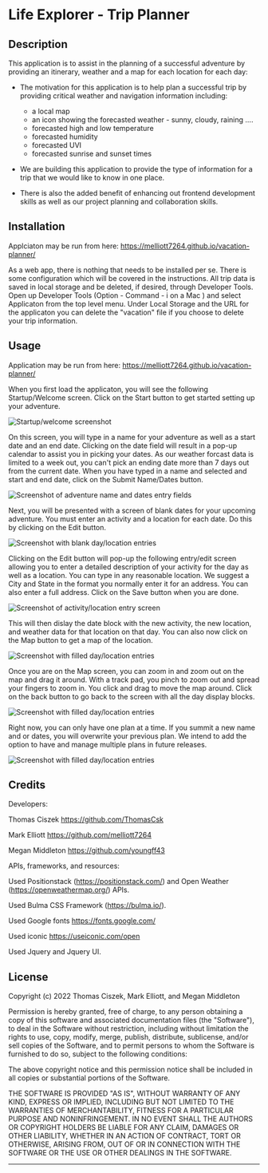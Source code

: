 # Life Explorer - Trip Planner

## Description

This application is to assist in the planning of a successful adventure by providing an itinerary, weather and a map for each location for each day:

- The motivation for this application is to help plan a successful trip by providing critical weather and navigation information including:
    - a local map
    - an icon showing the forecasted weather - sunny, cloudy, raining ....
    - forecasted high and low temperature
    - forecasted humidity
    - forecasted UVI
    - forecasted sunrise and sunset times

- We are building this application to provide the type of information for a trip that we would like to know in one place.  
- There is also the added benefit of enhancing out frontend development skills as well as our project planning and collaboration skills.  


## Installation

Applciaton may be run from here: https://melliott7264.github.io/vacation-planner/

As a web app, there is nothing that needs to be installed per se.  There is some configuration which will be covered in the instructions.   All trip data is saved in local storage and be deleted, if desired, through Developer Tools.   Open up Developer Tools (Option - Command - i on a Mac ) and select Applicaton from the top level menu.  Under Local Storage and the URL for the applicaton you can delete the "vacation" file if you choose to delete your trip information.

## Usage

Application may be run from here: https://melliott7264.github.io/vacation-planner/

When you first load the applicaton, you will see the following Startup/Welcome screen.  Click on the Start button to get started setting up your adventure.

![Startup/welcome screenshot](./assets/images/ScreenSho2.png)

On this screen,  you will type in a name for your adventure as well as a start date and an end date.   Clicking on the date field will result in a pop-up calendar to assist you in picking your dates.   As our weather forcast data is limited to a week out, you can't pick an ending date more than 7 days out from the current date.   When you have typed in a name and selected and start and end date, click on the Submit Name/Dates button.

![Screenshot of adventure name and dates entry fields](./assets/images/ScreenShot3.png)

Next,  you will be presented with a screen of blank dates for your upcoming adventure.  You must enter an activity and a location for each date.   Do this by clicking on the Edit button.

![Screenshot with blank day/location entries](./assets/images/ScreenShot4.png)

Clicking on the Edit button will pop-up the following entry/edit screen allowing you to enter a detailed description of your activity for the day as well as a location.   You can type in any reasonable location.   We suggest a City and State in the format you normally enter it for an address.  You can also enter a full address.   Click on the Save button when you are done.

![Screenshot of activity/location entry screen ](./assets/images/ScreenShot5.png)

This will then dislay the date block with the new activity, the new location, and weather data for that location on that day.   You can also now click on the Map button to get a map of the location.

![Screenshot with filled day/location entries](./assets/images/ScreenShot1.png)

Once you are on the Map screen, you can zoom in and zoom out on the map and drag it around.  With a track pad, you pinch to zoom out and spread your fingers to zoom in.  You click and drag to move the map around.  Click on the back button to go back to the screen with all the day display blocks.

![Screenshot with filled day/location entries](./assets/images/ScreenShot6.png)

Right now, you can only have one plan at a time.   If you summit a new name and or dates, you will overwrite your previous plan.  We intend to add the option to have and manage multiple plans in future releases.

![Screenshot with filled day/location entries](./assets/images/ScreenShot1.png)



## Credits

Developers:

Thomas Ciszek  https://github.com/ThomasCsk

Mark Elliott  https://github.com/melliott7264

Megan Middleton  https://github.com/youngff43

APIs, frameworks, and resources:

Used Positionstack (https://positionstack.com/) and Open Weather (https://openweathermap.org/) APIs.

Used Bulma CSS Framework (https://bulma.io/).

Used Google fonts https://fonts.google.com/

Used iconic https://useiconic.com/open

Used Jquery and Jquery UI.

## License

Copyright (c) 2022 Thomas Ciszek, Mark Elliott, and Megan Middleton

Permission is hereby granted, free of charge, to any person obtaining a copy
of this software and associated documentation files (the "Software"), to deal
in the Software without restriction, including without limitation the rights
to use, copy, modify, merge, publish, distribute, sublicense, and/or sell
copies of the Software, and to permit persons to whom the Software is
furnished to do so, subject to the following conditions:

The above copyright notice and this permission notice shall be included in all
copies or substantial portions of the Software.

THE SOFTWARE IS PROVIDED "AS IS", WITHOUT WARRANTY OF ANY KIND, EXPRESS OR
IMPLIED, INCLUDING BUT NOT LIMITED TO THE WARRANTIES OF MERCHANTABILITY,
FITNESS FOR A PARTICULAR PURPOSE AND NONINFRINGEMENT. IN NO EVENT SHALL THE
AUTHORS OR COPYRIGHT HOLDERS BE LIABLE FOR ANY CLAIM, DAMAGES OR OTHER
LIABILITY, WHETHER IN AN ACTION OF CONTRACT, TORT OR OTHERWISE, ARISING FROM,
OUT OF OR IN CONNECTION WITH THE SOFTWARE OR THE USE OR OTHER DEALINGS IN THE
SOFTWARE.

---

